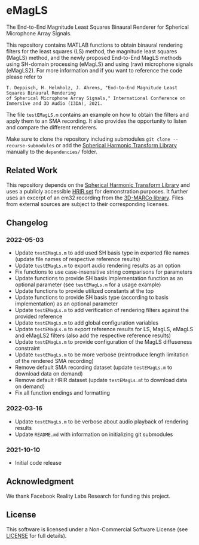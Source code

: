 # eMagLS
The End-to-End Magnitude Least Squares Binaural Renderer for Spherical Microphone Array Signals.

This repository contains MATLAB functions to obtain binaural rendering filters for the least squares (LS) method, the magnitude least squares (MagLS) method, and the newly proposed End-to-End MagLS methods using SH-domain processing (eMagLS) and using (raw) microphone signals (eMagLS2).
For more information and if you want to reference the code please refer to
   
   ```
   T. Deppisch, H. Helmholz, J. Ahrens, "End-to-End Magnitude Least Squares Binaural Rendering 
   of Spherical Microphone Array Signals," International Conference on Immersive and 3D Audio (I3DA), 2021.
   ```
   
The file `testEMagLS.m` contains an example on how to obtain the filters and apply them to an SMA recording. It also provides the opportunity to listen and compare the different renderers.

Make sure to clone the repository including submodules `git clone --recurse-submodules` or add the [Spherical Harmonic Transform Library](https://github.com/polarch/Spherical-Harmonic-Transform) manually to the `dependencies/` folder.

## Related Work
This repository depends on the [Spherical Harmonic Transform Library](https://github.com/polarch/Spherical-Harmonic-Transform) and uses a publicly accessible [HRIR set](https://zenodo.org/record/3928297) for demonstration purposes. It further uses an excerpt of an em32 recording from the [3D-MARCo library](https://zenodo.org/record/3477602). Files from external sources are subject to their corresponding licenses.

## Changelog
### 2022-05-03
- Update `testEMagLs.m` to add used SH basis type in exported file names (update file names of respective reference results)
- Update `testEMagLs.m` to export audio rendering results as an option
- Fix functions to use case-insensitive string comparisons for parameters
- Update functions to provide SH basis implementation function as an optional parameter (see `testEMagLs.m` for a usage example)
- Update functions to provide utilized constants at the top
- Update functions to provide SH basis type (according to basis implementation) as an optional parameter
- Update `testEMagLs.m` to add verification of rendering filters against the provided reference
- Update `testEMagLs.m` to add global configuration variables
- Update `testEMagLs.m` to export reference results for LS, MagLS, eMagLS and eMagLS2 filters (also add the respective reference results)
- Update `testEMagLs.m` to provide configuration of the MagLS diffuseness constraint
- Update `testEMagLs.m` to be more verbose (reintroduce length limitation of the rendered SMA recording)
- Remove default SMA recording dataset (update `testEMagLs.m` to download data on demand)
- Remove default HRIR dataset (update `testEMagLs.m`t to download data on demand)
- Fix all function endings and formatting
### 2022-03-16
- Update `testEMagLs.m` to be verbose about audio playback of rendering results
- Update `README.md` with information on initializing git submodules 
### 2021-10-10
- Initial code release

## Acknowledgment
We thank Facebook Reality Labs Research for funding this project.

## License
This software is licensed under a Non-Commercial Software License (see [LICENSE](https://github.com/thomasdeppisch/eMagLS/blob/master/LICENSE) for full details).
